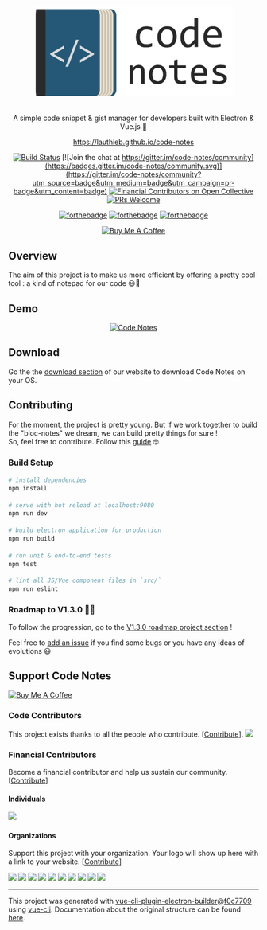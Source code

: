 <div align="center">
<br>
<img width="400" src="/src/assets/img/code-notes-logo-black-full.png" alt="electron-vue">
<br>
<br>
</div>

<p align="center" color="#6a737d">
A simple code snippet & gist manager for developers built with Electron & Vue.js 🚀
</p>
<p align="center">
 <a href="https://lauthieb.github.io/code-notes/" target="_blank">https://lauthieb.github.io/code-notes</a>
</p>

<div align="center">
  
[![Build Status](https://travis-ci.org/lauthieb/code-notes.svg?branch=master)](https://travis-ci.org/lauthieb/code-notes)
[![Join the chat at https://gitter.im/code-notes/community](https://badges.gitter.im/code-notes/community.svg)](https://gitter.im/code-notes/community?utm_source=badge&utm_medium=badge&utm_campaign=pr-badge&utm_content=badge)
[![Financial Contributors on Open Collective](https://opencollective.com/code-notes/all/badge.svg?label=financial+contributors)](https://opencollective.com/code-notes) 
[![PRs Welcome](https://img.shields.io/badge/PRs-welcome-brightgreen.svg?style=flat-square)](http://makeapullrequest.com)

[![forthebadge](http://forthebadge.com/images/badges/built-with-love.svg)](http://forthebadge.com) [![forthebadge](http://forthebadge.com/images/badges/uses-js.svg)](http://forthebadge.com) [![forthebadge](http://forthebadge.com/images/badges/makes-people-smile.svg)](http://forthebadge.com)

<a href="https://www.buymeacoffee.com/lauthieb" target="_blank"><img src="https://www.buymeacoffee.com/assets/img/custom_images/yellow_img.png" alt="Buy Me A Coffee"></a>
</div>

## Overview

The aim of this project is to make us more efficient by offering a pretty cool tool : a kind of notepad for our code 😃📝

## Demo

<div align="center">

[![Code Notes](https://img.youtube.com/vi/lfWRwwmX9Q8/0.jpg)](https://www.youtube.com/watch?v=lfWRwwmX9Q8 "Code Notes")

</div>

## Download

Go the the [download section](https://lauthieb.github.io/code-notes/#download) of our website to download Code Notes on your OS.

## Contributing

For the moment, the project is pretty young. But if we work together to build the "bloc-notes" we dream, we can build pretty things for sure !  
So, feel free to contribute. Follow this [guide](CONTRIBUTING.md) 🤓

### Build Setup

``` bash
# install dependencies
npm install

# serve with hot reload at localhost:9080
npm run dev

# build electron application for production
npm run build

# run unit & end-to-end tests
npm test

# lint all JS/Vue component files in `src/`
npm run eslint
```

### Roadmap to V1.3.0 💪🏻

To follow the progression, go to the [V1.3.0 roadmap project section](https://github.com/lauthieb/code-notes/projects/5) ! 

Feel free to [add an issue](https://github.com/lauthieb/code-notes/issues/new) if you find some bugs or you have any ideas of evolutions 😃

## Support Code Notes

<a href="https://www.buymeacoffee.com/lauthieb" target="_blank"><img src="https://www.buymeacoffee.com/assets/img/custom_images/yellow_img.png" alt="Buy Me A Coffee"></a>

### Code Contributors

This project exists thanks to all the people who contribute. [[Contribute](CONTRIBUTING.md)].
<a href="https://github.com/lauthieb/code-notes/graphs/contributors"><img src="https://opencollective.com/code-notes/contributors.svg?width=890&button=false" /></a>

### Financial Contributors

Become a financial contributor and help us sustain our community. [[Contribute](https://opencollective.com/code-notes/contribute)]

#### Individuals

<a href="https://opencollective.com/code-notes"><img src="https://opencollective.com/code-notes/individuals.svg?width=890"></a>

#### Organizations

Support this project with your organization. Your logo will show up here with a link to your website. [[Contribute](https://opencollective.com/code-notes/contribute)]

<a href="https://opencollective.com/code-notes/organization/0/website"><img src="https://opencollective.com/code-notes/organization/0/avatar.svg"></a>
<a href="https://opencollective.com/code-notes/organization/1/website"><img src="https://opencollective.com/code-notes/organization/1/avatar.svg"></a>
<a href="https://opencollective.com/code-notes/organization/2/website"><img src="https://opencollective.com/code-notes/organization/2/avatar.svg"></a>
<a href="https://opencollective.com/code-notes/organization/3/website"><img src="https://opencollective.com/code-notes/organization/3/avatar.svg"></a>
<a href="https://opencollective.com/code-notes/organization/4/website"><img src="https://opencollective.com/code-notes/organization/4/avatar.svg"></a>
<a href="https://opencollective.com/code-notes/organization/5/website"><img src="https://opencollective.com/code-notes/organization/5/avatar.svg"></a>
<a href="https://opencollective.com/code-notes/organization/6/website"><img src="https://opencollective.com/code-notes/organization/6/avatar.svg"></a>
<a href="https://opencollective.com/code-notes/organization/7/website"><img src="https://opencollective.com/code-notes/organization/7/avatar.svg"></a>
<a href="https://opencollective.com/code-notes/organization/8/website"><img src="https://opencollective.com/code-notes/organization/8/avatar.svg"></a>
<a href="https://opencollective.com/code-notes/organization/9/website"><img src="https://opencollective.com/code-notes/organization/9/avatar.svg"></a>

---

This project was generated with [vue-cli-plugin-electron-builder](https://github.com/nklayman/vue-cli-plugin-electron-builder)@[f0c7709](https://github.com/nklayman/vue-cli-plugin-electron-builder/releases/tag/v2.0.0-beta.0) using [vue-cli](https://github.com/vuejs/vue-cli). Documentation about the original structure can be found [here](https://nklayman.github.io/vue-cli-plugin-electron-builder/).
